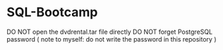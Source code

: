 # SQL-Bootcamp

DO NOT open the dvdrental.tar file directly
DO NOT forget PostgreSQL password ( note to myself: do not write the password in this repository )
